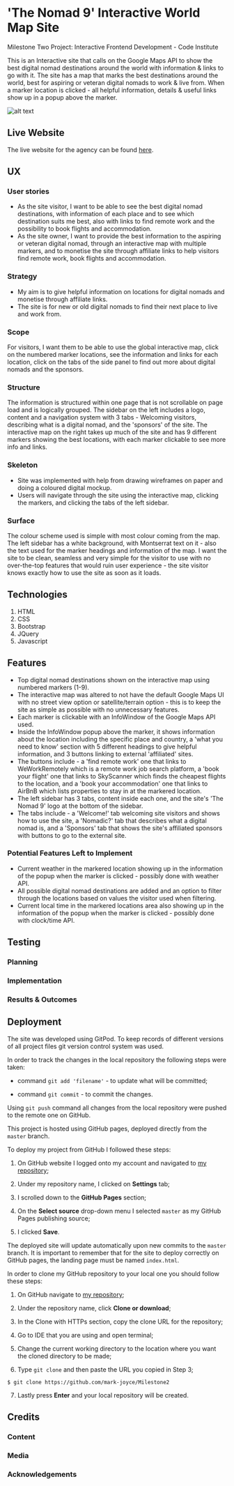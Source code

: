 # 'The Nomad 9' Interactive World Map Site

Milestone Two Project: Interactive Frontend Development - Code Institute

This is an Interactive site that calls on the Google Maps API to show the best digital nomad destinations around the world with information & links to go with it.
The site has a map that marks the best destinations around the world, best for aspiring or veteran digital nomads to work & live from.
When a marker location is clicked - all helpful information, details & useful links show up in a popup above the marker.

![alt text](https://github.com/mark-joyce/Milestone2/blob/master/assets/images/4-device-image.png "Multi-Device Site Image")

## Live Website
The live website for the agency can be found [here](https://mark-joyce.github.io/Milestone2).

## UX

### User stories
- As the site visitor, I want to be able to see the best digital nomad destinations, with information of each place and to see which destination suits me best, also with links to find remote work and the possibility to book flights and accommodation. 
- As the site owner, I want to provide the best information to the aspiring or veteran digital nomad, through an interactive map with multiple markers, and to monetise the site through affiliate links to help visitors find remote work, book flights and accommodation.

### Strategy
- My aim is to give helpful information on locations for digital nomads and monetise through affiliate links.
- The site is for new or old digital nomads to find their next place to live and work from.

### Scope
For visitors, I want them to be able to use the global interactive map, click on the numbered marker locations, see the information and links for each location, click on the tabs of the side panel to find out more about digital nomads and the sponsors. 

### Structure
The information is structured within one page that is not scrollable on page load and is logically grouped. The sidebar on the left includes a logo, content and a navigation system with 3 tabs - Welcoming visitors, describing what is a digital nomad, and the 'sponsors' of the site. The interactive map on the right takes up much of the site and has 9 different markers showing the best locations, with each marker clickable to see more info and links.

### Skeleton
- Site was implemented with help from drawing wireframes on paper and doing a coloured digital mockup.
- Users will navigate through the site using the interactive map, clicking the markers, and clicking the tabs of the left sidebar.

### Surface
The colour scheme used is simple with most colour coming from the map. The left sidebar has a white background, with Montserrat text on it - also the text used for the marker headings and information of the map. I want the site to be clean, seamless and very simple for the visitor to use with no over-the-top features that would ruin user experience - the site visitor knows exactly how to use the site as soon as it loads.

## Technologies
1. HTML
2. CSS
3. Bootstrap
4. JQuery
5. Javascript

## Features
- Top digital nomad destinations shown on the interactive map using numbered markers (1-9).
- The interactive map was altered to not have the default Google Maps UI with no street view option or satellite/terrain option - this is to keep the site as simple as possible with no unnecessary features.
- Each marker is clickable with an InfoWindow of the Google Maps API used.
- Inside the InfoWindow popup above the marker, it shows information about the location including the specific place and country, a 'what you need to know' section with 5 different headings to give helpful information, and 3 buttons linking to external 'affiliated' sites.
- The buttons include - a 'find remote work' one that links to WeWorkRemotely which is a remote work job search platform, a 'book your flight' one that links to SkyScanner which finds the cheapest flights to the location, and a 'book your accommodation' one that links to AirBnB which lists properties to stay in at the markered location.
- The left sidebar has 3 tabs, content inside each one, and the site's 'The Nomad 9' logo at the bottom of the sidebar.
- The tabs include - a 'Welcome!' tab welcoming site visitors and shows how to use the site, a 'Nomadic?' tab that describes what a digital nomad is, and a 'Sponsors' tab that shows the site's affiliated sponsors with buttons to go to the external site.

### Potential Features Left to Implement
- Current weather in the markered location showing up in the information of the popup when the marker is clicked - possibly done with weather API.
- All possible digital nomad destinations are added and an option to filter through the locations based on values the visitor used when filtering.
- Current local time in the markered locations area also showing up in the information of the popup when the marker is clicked - possibly done with clock/time API.

## Testing

### Planning

### Implementation

### Results & Outcomes


## Deployment
The site was developed using GitPod. To keep records of different versions of all project files git version control system was used. 

In order to track the changes in the local repository the following steps were taken:

- command `git add 'filename'` - to update what will be committed;

- command `git commit` - to commit the changes.

Using `git push` command all changes from the local repository were pushed to the remote one on GitHub.


This project is hosted using GitHub pages, deployed directly from the `master` branch. 

To deploy my project from GitHub I followed these steps:

1. On GitHub website I logged onto my account and navigated to [my repository](https://github.com/mark-joyce/Milestone2);

2. Under my repository name, I clicked on **Settings** tab;

3. I scrolled down to the **GitHub Pages** section;

4. On the **Select source** drop-down menu I selected `master` as my GitHub Pages publishing source;

5. I clicked **Save**.

The deployed site will update automatically upon new commits to the `master` branch. It is important to remember that for the site to deploy correctly on GitHub pages, the landing page must be named `index.html`.

In order to clone my GitHub repository to your local one you should follow these steps:

1. On GitHub navigate to [my repository](https://github.com/mark-joyce/Milestone2);

2. Under the repository name, click **Clone or download**;

3. In the Clone with HTTPs section, copy the clone URL for the repository;

4. Go to IDE that you are using and open terminal;

5. Change the current working directory to the location where you want the cloned directory to be made;

6. Type `git clone` and then paste the URL you copied in Step 3;

```
$ git clone https://github.com/mark-joyce/Milestone2
```

7. Lastly press **Enter** and your local repository will be created.

## Credits

### Content


### Media


### Acknowledgements
